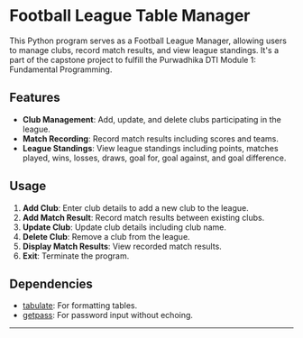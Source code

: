 
# Football League Table Manager

This Python program serves as a Football League Manager, allowing users to manage clubs, record match results, and view league standings. It's a part of the capstone project to fulfill the Purwadhika DTI Module 1: Fundamental Programming.

## Features
- **Club Management**: Add, update, and delete clubs participating in the league.
- **Match Recording**: Record match results including scores and teams.
- **League Standings**: View league standings including points, matches played, wins, losses, draws, goal for, goal against, and goal difference.

## Usage
1. **Add Club**: Enter club details to add a new club to the league.
2. **Add Match Result**: Record match results between existing clubs.
3. **Update Club**: Update club details including club name.
4. **Delete Club**: Remove a club from the league.
5. **Display Match Results**: View recorded match results.
6. **Exit**: Terminate the program.

## Dependencies
- [tabulate](https://pypi.org/project/tabulate/): For formatting tables.
- [getpass](https://docs.python.org/3/library/getpass.html): For password input without echoing.

---
